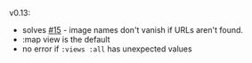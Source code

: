 v0.13:
 * solves [#15](https://github.com/onaio/hatti/issues/15) - image names don't vanish if URLs aren't found.
 * :map view is the default
 * no error if `:views :all` has unexpected values
